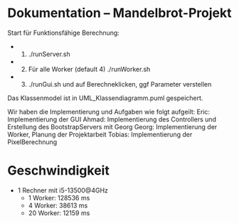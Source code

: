 # Dokumentation – Mandelbrot-Projekt

Start für Funktionsfähige Berechnung:
- 1. ./runServer.sh 
- 2. Für alle Worker (default 4) ./runWorker.sh <Adresse des Servers>
- 3. ./runGui.sh und auf Berechneklicken, ggf Parameter verstellen


Das Klassenmodel ist in UML_Klassendiagramm.puml gespeichert.

Wir haben die Implementierung und Aufgaben wie folgt aufgeilt:
Eric: Implementierung der GUI
Ahmad: Implementierung des Controllers und Erstellung des BootstrapServers mit Georg
Georg: Implementierung der Worker, Planung der Projektarbeit
Tobias: Implementierung der PixelBerechnung


# Geschwindigkeit

- 1 Rechner mit i5-13500@4GHz
  - 1 Worker: 128536 ms
  - 4 Worker: 38613 ms
  - 20 Worker: 12159 ms 
